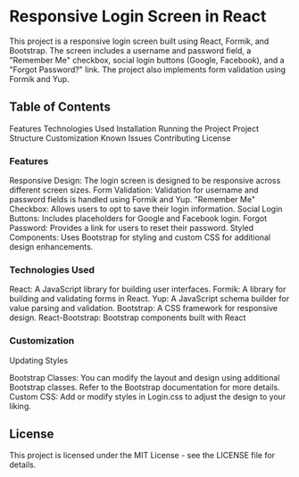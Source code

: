 # Responsive Login Screen in React

This project is a responsive login screen built using React, Formik, and Bootstrap. The screen includes a username and password field, a "Remember Me" checkbox, social login buttons (Google, Facebook), and a "Forgot Password?" link. The project also implements form validation using Formik and Yup.

## Table of Contents

Features
Technologies Used
Installation
Running the Project
Project Structure
Customization
Known Issues
Contributing
License

### Features

Responsive Design: The login screen is designed to be responsive across different screen sizes.
Form Validation: Validation for username and password fields is handled using Formik and Yup.
"Remember Me" Checkbox: Allows users to opt to save their login information.
Social Login Buttons: Includes placeholders for Google and Facebook login.
Forgot Password: Provides a link for users to reset their password.
Styled Components: Uses Bootstrap for styling and custom CSS for additional design enhancements.

### Technologies Used

React: A JavaScript library for building user interfaces.
Formik: A library for building and validating forms in React.
Yup: A JavaScript schema builder for value parsing and validation.
Bootstrap: A CSS framework for responsive design.
React-Bootstrap: Bootstrap components built with React

### Customization
Updating Styles

Bootstrap Classes: You can modify the layout and design using additional Bootstrap classes. Refer to the Bootstrap documentation for more details.
Custom CSS: Add or modify styles in Login.css to adjust the design to your liking.

## License

This project is licensed under the MIT License - see the LICENSE file for details.

